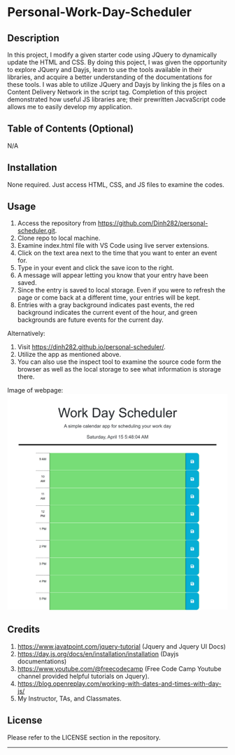 # Personal-Work-Day-Scheduler

## Description

In this project, I modify a given starter code using JQuery to dynamically update the HTML and CSS. By doing this poject, I was given the opportunity to explore JQuery and Dayjs, learn to use the tools available in their libraries, and acquire a better understanding of the documentations for these tools. I was able to utilize JQuery and Dayjs by linking the js files on a Content Delivery Network in the script tag. Completion of this project demonstrated how useful JS libraries are; their prewritten JacvaScript code allows me to easily develop my application. 

## Table of Contents (Optional)

N/A

## Installation

None required. Just access HTML, CSS, and JS files to examine the codes.

## Usage

1. Access the repository from https://github.com/Dinh282/personal-scheduler.git. 
2. Clone repo to local machine.
3. Examine index.html file with VS Code using live server extensions. 
4. Click on the text area next to the time that you want to enter an event for.
5. Type in your event and click the save icon to the right.
6. A message will appear letting you know that your entry have been saved.
7. Since the entry is saved to local storage. Even if you were to refresh the page or come back at a different time, your entries will be kept.
8. Entries with a gray background indicates past events, the red background indicates the current event of the hour, and green backgrounds are future events for the current day.

Alternatively:
1. Visit https://dinh282.github.io/personal-scheduler/.
2. Utilize the app as mentioned above.
3. You can also use the inspect tool to examine the source code form the browser as well as the local storage to see what information is storage there.

Image of webpage:
![image of Page](./Assets/work-day-scheduler_img.png)


## Credits

1. https://www.javatpoint.com/jquery-tutorial (Jquery and Jquery UI Docs)
2. https://day.js.org/docs/en/installation/installation (Dayjs documentations)
3. https://www.youtube.com/@freecodecamp (Free Code Camp Youtube channel provided helpful tutorials on Jquery).
4. https://blog.openreplay.com/working-with-dates-and-times-with-day-js/
5. My Instructor, TAs, and Classmates.


## License

Please refer to the LICENSE section in the repository.

---
